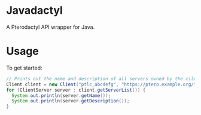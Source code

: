 # Javadactyl
A Pterodactyl API wrapper for Java.

# Usage
To get started:
```Java
// Prints out the name and description of all servers owned by the cilent with the key.
Client client = new Client("ptlc_abcdefg", "https://ptero.example.org/");
for (ClientServer server : client.getServerList()) {
  System.out.println(server.getName());
  System.out.println(server.getDescription());
}
```
